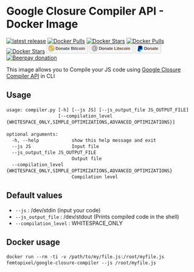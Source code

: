 Google Closure Compiler API - Docker Image
==========================================

[![latest release](https://img.shields.io/github/release/femtopixel/docker-google-closure-compiler-api.svg "latest release")](http://github.com/femtopixel/docker-google-closure-compiler-api/releases)
[![Docker Pulls](https://img.shields.io/docker/pulls/femtopixel/google-closure-compiler.svg)](https://hub.docker.com/r/femtopixel/google-closure-compiler/)
[![Docker Stars](https://img.shields.io/docker/stars/femtopixel/google-closure-compiler.svg)](https://hub.docker.com/r/femtopixel/google-closure-compiler/)
[![Docker Pulls](https://img.shields.io/docker/pulls/femtopixel/google-closure-compiler-app.svg)](https://hub.docker.com/r/femtopixel/google-closure-compiler-app/)
[![Docker Stars](https://img.shields.io/docker/stars/femtopixel/google-closure-compiler-app.svg)](https://hub.docker.com/r/femtopixel/google-closure-compiler-app/)
[![Bitcoin donation](https://github.com/jaymoulin/jaymoulin.github.io/raw/master/btc.png "Bitcoin donation")](https://m.freewallet.org/id/374ad82e/btc)
[![Litecoin donation](https://github.com/jaymoulin/jaymoulin.github.io/raw/master/ltc.png "Litecoin donation")](https://m.freewallet.org/id/374ad82e/ltc)
[![PayPal donation](https://github.com/jaymoulin/jaymoulin.github.io/raw/master/ppl.png "PayPal donation")](https://www.paypal.me/jaymoulin)
[![Beerpay donation](https://beerpay.io/femtopixel/docker-google-closure-compiler-api/badge.svg "Beerpay donation")](https://beerpay.io/femtopixel/docker-google-closure-compiler-api)

This image allows you to Compile your JS code using [Google Closure Compiler API](https://developers.google.com/closure/compiler/) in CLI

Usage
-----
```
usage: compiler.py [-h] [--js JS] [--js_output_file JS_OUTPUT_FILE]
                   [--compilation_level {WHITESPACE_ONLY,SIMPLE_OPTIMIZATIONS,ADVANCED_OPTIMIZATIONS}]

optional arguments:
  -h, --help            show this help message and exit
  --js JS               Input file
  --js_output_file JS_OUTPUT_FILE
                        Output file
  --compilation_level {WHITESPACE_ONLY,SIMPLE_OPTIMIZATIONS,ADVANCED_OPTIMIZATIONS}
                        Compilation level
```

## Default values

- `--js` : /dev/stdin (input your code)
- `--js_output_file` : /dev/stdout (Prints compiled code in the shell)
- `--compilation_level` : WHITESPACE_ONLY

Docker usage
------------

```
docker run --rm -ti -v /path/to/my/file.js:/root/myfile.js femtopixel/google-closure-compiler --js /root/myfile.js
```
